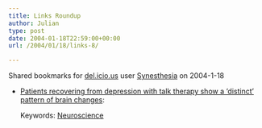 ```yaml
---
title: Links Roundup
author: Julian
type: post
date: 2004-01-18T22:59:00+00:00
url: /2004/01/18/links-8/

---
```

Shared bookmarks for [del.icio.us][1] user  [Synesthesia][2] on 2004-1-18

  * [Patients recovering from depression with talk therapy show a &#8216;distinct&#8217; pattern of brain changes][3]:
   
    Keywords: [Neuroscience][4]

 [1]: http://del.icio.us/
 [2]: http://del.icio.us/synesthesia
 [3]: http://www.eurekalert.org/pub_releases/2004-01/bcfg-prf120803.php "http://www.eurekalert.org/pub_releases/2004-01/bcfg-prf120803.php"
 [4]: http://del.icio.us/synesthesia/Neuroscience